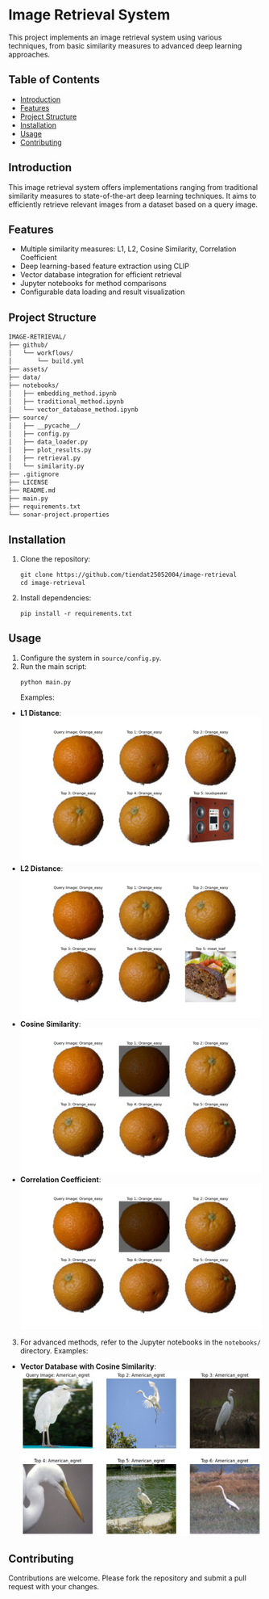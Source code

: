 # Image Retrieval System

This project implements an image retrieval system using various techniques, from basic similarity measures to advanced deep learning approaches.

## Table of Contents
- [Introduction](#introduction)
- [Features](#features)
- [Project Structure](#project-structure)
- [Installation](#installation)
- [Usage](#usage)
- [Contributing](#contributing)

## Introduction

This image retrieval system offers implementations ranging from traditional similarity measures to state-of-the-art deep learning techniques. It aims to efficiently retrieve relevant images from a dataset based on a query image.

## Features

- Multiple similarity measures: L1, L2, Cosine Similarity, Correlation Coefficient
- Deep learning-based feature extraction using CLIP
- Vector database integration for efficient retrieval
- Jupyter notebooks for method comparisons
- Configurable data loading and result visualization

## Project Structure

```
IMAGE-RETRIEVAL/
├── github/
│   └── workflows/
│       └── build.yml
├── assets/
├── data/
├── notebooks/
│   ├── embedding_method.ipynb
│   ├── traditional_method.ipynb
│   └── vector_database_method.ipynb
├── source/
│   ├── __pycache__/
│   ├── config.py
│   ├── data_loader.py
│   ├── plot_results.py
│   ├── retrieval.py
│   └── similarity.py
├── .gitignore
├── LICENSE
├── README.md
├── main.py
├── requirements.txt
└── sonar-project.properties
```

## Installation

1. Clone the repository:
   ```
   git clone https://github.com/tiendat25052004/image-retrieval
   cd image-retrieval
   ```

2. Install dependencies:
   ```
   pip install -r requirements.txt
   ```

## Usage

1. Configure the system in `source/config.py`.
2. Run the main script:
   ```
   python main.py
   ```
   Examples:
- **L1 Distance**:
![alt text](assets/demo_images/Orange_easy_l1_result.png)
- **L2 Distance**:
![alt text](assets/demo_images/Orange_easy_l2_result.png)
- **Cosine Similarity**:
![alt text](assets/demo_images/Orange_easy_cosine_similarity_result.png)
- **Correlation Coefficient**:
![alt text](assets/demo_images/Orange_easy_correlation_coefficient_result.png)
3. For advanced methods, refer to the Jupyter notebooks in the `notebooks/` directory.
   Examples:
- **Vector Database with Cosine Similarity**:
![alt text](assets/demo_images/CLIP.png)
## Contributing

Contributions are welcome. Please fork the repository and submit a pull request with your changes.
